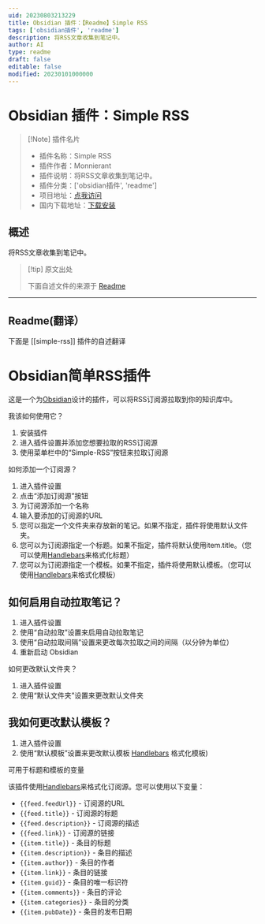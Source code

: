 ```yaml
---
uid: 20230803213229
title: Obsidian 插件：【Readme】Simple RSS
tags: ['obsidian插件', 'readme']
description: 将RSS文章收集到笔记中。
author: AI
type: readme
draft: false
editable: false
modified: 20230101000000
---
```


# Obsidian 插件：Simple RSS

> [!Note] 插件名片
> - 插件名称：Simple RSS
> - 插件作者：Monnierant
> - 插件说明：将RSS文章收集到笔记中。
> - 插件分类：['obsidian插件', 'readme']
> - 项目地址：[点我访问](https://github.com/monnierant/obsidian-simple-rss)
> - 国内下载地址：[下载安装](https://pkmer.cn/products/plugin/pluginMarket/?simple-rss)

## 概述

将RSS文章收集到笔记中。



> [!tip] 原文出处
> 
>下面自述文件的来源于 [Readme](https://ghproxy.net/https://raw.githubusercontent.com/monnierant/obsidian-simple-rss/master/README.md)
> 

---

## Readme(翻译）

下面是 [[simple-rss]] 插件的自述翻译



# Obsidian简单RSS插件

这是一个为[Obsidian](https://obsidian.md/)设计的插件，可以将RSS订阅源拉取到你的知识库中。

我该如何使用它？

1. 安装插件
2. 进入插件设置并添加您想要拉取的RSS订阅源
3. 使用菜单栏中的“Simple-RSS”按钮来拉取订阅源

如何添加一个订阅源？

1. 进入插件设置
2. 点击“添加订阅源”按钮
3. 为订阅源添加一个名称
4. 输入要添加的订阅源的URL
5. 您可以指定一个文件夹来存放新的笔记。如果不指定，插件将使用默认文件夹。
6. 您可以为订阅源指定一个标题。如果不指定，插件将默认使用item.title。（您可以使用[Handlebars](https://handlebarsjs.com/)来格式化标题）
7. 您可以为订阅源指定一个模板。如果不指定，插件将使用默认模板。（您可以使用[Handlebars](https://handlebarsjs.com/)来格式化模板）

## 如何启用自动拉取笔记？

1. 进入插件设置
2. 使用“自动拉取”设置来启用自动拉取笔记
3. 使用“自动拉取间隔”设置来更改每次拉取之间的间隔（以分钟为单位）
4. 重新启动 Obsidian

如何更改默认文件夹？

1. 进入插件设置
2. 使用“默认文件夹”设置来更改默认文件夹

## 我如何更改默认模板？

1. 进入插件设置
2. 使用“默认模板”设置来更改默认模板
[Handlebars](https://handlebarsjs.com/) 格式化模板)

可用于标题和模板的变量

该插件使用[Handlebars](https://handlebarsjs.com/)来格式化订阅源。您可以使用以下变量：

- `{{feed.feedUrl}}` - 订阅源的URL
- `{{feed.title}}` - 订阅源的标题
- `{{feed.description}}` - 订阅源的描述
- `{{feed.link}}` - 订阅源的链接
- `{{item.title}}` - 条目的标题
- `{{item.description}}` - 条目的描述
- `{{item.author}}` - 条目的作者
- `{{item.link}}` - 条目的链接
- `{{item.guid}}` - 条目的唯一标识符
- `{{item.comments}}` - 条目的评论
- `{{item.categories}}` - 条目的分类
- `{{item.pubDate}}` - 条目的发布日期



